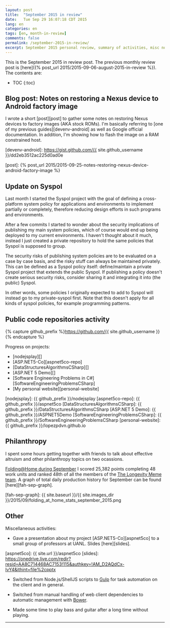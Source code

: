 ```yaml
---
layout: post
title:  "September 2015 in review"
date:   Tue Sep 29 16:07:18 CDT 2015
lang: en
categories: en
tags: [en, month-in-review]
comments: false
permalink: /september-2015-in-review/
excerpt: September 2015 personal review, summary of activities, misc notes...
---
```


This is the September 2015 in review post. The previous monthly review post is
[here]({% post_url 2015/2015-09-06-august-2015-in-review %}). The contents are:

* TOC
{:toc}

## Blog post: Notes on restoring a Nexus device to Android factory image

I wrote a short [post][post] to gather some notes on restoring Nexus devices to
factory images (AKA stock ROMs). I'm basically referring to [one of my previous
guides][devenv-android] as well as Google official documentation. In addition,
I'm showing how to flash the image on a RAM constrained host.

[devenv-android]: https://gist.github.com/{{ site.github_username }}/dd2eb3512ac225d0ad0e

[post]: {% post_url 2015/2015-09-25-notes-restoring-nexus-device-android-factory-image %}

## Update on Syspol

Last month I started the Syspol project with the goal of defining a
cross-platform system policy for applications and environments to implement
partially or completely, therefore reducing design efforts in such programs and
environments.

After a few commits I started to wonder about the security implications of
publishing my main system policies, which of course would end up being deployed
to my current environments.  I haven't thought about it much, instead I just
created a private repository to hold the same policies that Syspol is supposed
to group.

The security risks of publishing system policies are to be evaluated on a case
by case basis, and the risky stuff can always be maintained privately. This can
be defined as a Syspol policy itself: define/maintain a private Syspol project
that extends the public Syspol. If publishing a policy doesn't create serious
security risks, consider sharing it and integrating it into (the public) Syspol.

In other words, some policies I originally expected to add to Syspol will
instead go to my private-syspol first. Note that this doesn't apply for all
kinds of syspol policies, for example programming patterns.

## Public code repositories activity

{% capture github_prefix %}https://github.com/{{ site.github_username }}{% endcapture %}

Progress on projects:

- [nodejsplay][]
- [ASP.NET5-Co][aspnet5co-repo]
- [DataStructuresAlgorithmsCSharp][]
- [ASP.NET 5 Demo][]
- [Software Engineering Problems in C#][SoftwareEngineeringProblemsCSharp]
- [My personal website][personal-website]

[nodejsplay]: {{ github_prefix }}/nodejsplay
[aspnet5co-repo]: {{ github_prefix }}/aspnet5co
[DataStructuresAlgorithmsCSharp]: {{ github_prefix }}/DataStructuresAlgorithmsCSharp
[ASP.NET 5 Demo]: {{ github_prefix }}/ASPNET5Demo
[SoftwareEngineeringProblemsCSharp]: {{ github_prefix }}/SoftwareEngineeringProblemsCSharp
[personal-website]: {{ github_prefix }}/lopezpdvn.github.io

<!-- TODO
Enumerate over active repos and show total number of commits and link to a
graphical description of actity.
-->

## Philanthropy

I spent some hours getting together with friends to talk about effective
altruism and other philanthropy topics on two ocassions.

[Folding@Home during September][fah-stats] I scored 25,382 points completing 48
work units and ranked 48th of all the members of the [The Longevity Meme
team][].  A graph of total daily production history for September can be found
[here][fah-sep-graph].

[fah-stats]: http://folding.extremeoverclocking.com/user_summary.php?s=&u=648628
[The Longevity Meme team]: http://folding.extremeoverclocking.com/user_list.php?s=&t=32461
[fah-sep-graph]: {{ site.baseurl }}/{{ site.images_dir }}/2015/09/folding_at_home_stats_september_2015.png

## Other

Miscellaneous activities:

- Gave a presentation about my project [ASP.NET5-Co][aspnet5co] to a small
  group of professors at UANL. Slides [here][slides].

[aspnet5co]: {{ site.url }}/aspnet5co
[slides]: https://onedrive.live.com/redir?resid=AA8C714468AC7153!115&authkey=!AM_D2AQdCx-IvY4&ithint=file%2cpptx

- Switched from Node.js/ShellJS scripts to [Gulp](http://gulpjs.com) for task
  automation on the client and in general.

- Switched from manual handling of web client dependencies to
  automatic management with [Bower](http://bower.io).

- Made some time to play bass and guitar after a long time without playing.

---
